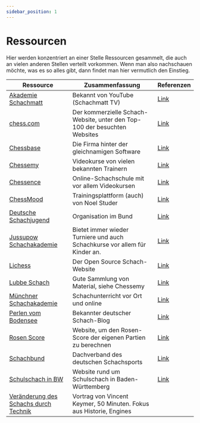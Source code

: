 ```yaml
---
sidebar_position: 1
---
```


# Ressourcen

Hier werden konzentriert an einer Stelle Ressourcen gesammelt, die auch an vielen anderen Stellen verteilt vorkommen.
Wenn man also nachschauen möchte, was es so alles gibt, dann findet man hier vermutlich den Einstieg.

| Ressource                                 | Zusammenfassung                        | Referenzen                                                            |
|-------------------------------------------|----------------------------------------|-----------------------------------------------------------------------|
| [Akademie Schachmatt](https://akademieschachmatt.thinkific.com/) | Bekannt von YouTube (Schachmatt TV)    | [Link](./onlinetraining.md#schachakademien)                           |
| [chess.com](https://chess.com)            | Der kommerzielle Schach-Website, unter den Top-100 der besuchten Websites | [Link](./schachonline#chesscom)                                       |
| [Chessbase](https://de.chessbase.com/)    | Die Firma hinter der gleichnamigen Software | [Link](./schachonline.md#chessbase)                                   |
| [Chessemy](https://www.chessemy.com/)     | Videokurse von vielen bekannten Trainern | [Link](./schachunterhaltung.md#videos)                                |
| [Chessence](https://chessence.de/)        | Online-Schachschule mit vor allem Videokursen | [Link](./onlinetraining.md#schachakademien)                           |
| [ChessMood](https://chessmood.com/) | Trainingsplattform (auch) von Noel Studer | [Link](./schachonline.md#chessmood)                                   |
| [Deutsche Schachjugend](https://www.deutsche-schachjugend.de/) | Organisation im Bund                   | [Link](./schuljugendschach.md#schul--und-jugendschach-organisationen) |
| [Jussupow Schachakademie](http://www.jussupow.de/Training) | Bietet immer wieder Turniere und auch Schachkurse vor allem für Kinder an. | [Link](./onlinetraining.md#schachakademien)                           |
| [Lichess](https://lichess.org)            | Der Open Source Schach-Website         | [Link](./schachonline.md#lichess)                                     |
| [Lubbe Schach](https://www.lubbe-schach.de/training/) | Gute Sammlung von Material, siehe Chessemy | [Link](./onlinetraining.md#schachakademien)                           |
| [Münchner Schachakademie](https://www.mucschach.de/) | Schachunterricht vor Ort und online    | [Link](./onlinetraining.md#schachakademien)                           |
| [Perlen vom Bodensee](https://perlenvombodensee.de/) | Bekannter deutscher Schach-Blog        | [Link](./schachunterhaltung.md#websites)                              |
| [Rosen Score](https://lichess.org/@/Lichess/blog/what-is-your-rosen-score/PuSIsIum) | Website, um den Rosen-Score der eigenen Partien zu berechnen | [Link](./schachunterhaltung.md#ressourcen)                            |
| [Schachbund](https://www.schachbund.de/)  | Dachverband des deutschen Schachsports | [Link](./schuljugendschach.md#schul--und-jugendschach-organisationen) |
| [Schulschach in BW](https://www.schulschach-bw.de/) | Website rund um Schulschach in Baden-Württemberg | [Link](./schuljugendschach.md#schul--und-jugendschach-organisationen) |
| [Veränderung des Schachs durch Technik](https://youtu.be/IOQNVN4aX7s) | Vortrag von Vincent Keymer, 50 Minuten. Fokus aus Historie, Engines |                                                                       |
